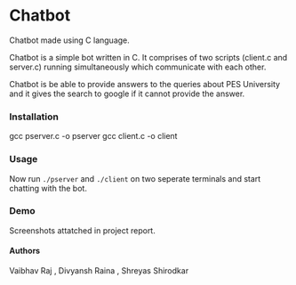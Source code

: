 # Chatbot
Chatbot made using C language.  

Chatbot is a simple bot written in C. It comprises of two scripts (client.c and server.c) running simultaneously which communicate with each other.


Chatbot is be able to provide answers to the queries about PES University and it gives the search to google if it cannot provide the answer.


### Installation
gcc pserver.c -o pserver
gcc client.c -o client

### Usage
Now run `./pserver` and `./client` on two seperate terminals and start chatting with the bot.

### Demo
Screenshots attatched in project report.

#### Authors
Vaibhav Raj , Divyansh Raina , Shreyas Shirodkar